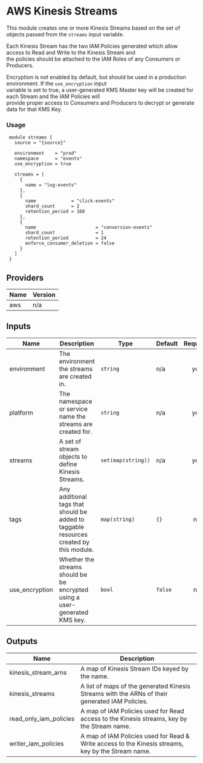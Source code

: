 # AWS Kinesis Streams

This module creates one or more Kinesis Streams based on the set of objects passed from the `streams` input variable.

Each Kinesis Stream has the two IAM Policies generated which allow access to Read and Write to the Kinesis Stream and  
the policies should be attached to the IAM Roles of any Consumers or Producers.

Encryption is not enabled by default, but should be used in a production environment. If the `use_encryption` input  
variable is set to true, a user-generated KMS Master key will be created for each Stream and the IAM Policies will  
provide proper access to Consumers and Producers to decrypt or generate data for that KMS Key.

### Usage

     module streams {  
       source = "{source}"

       environment    = "prod"  
       namespace      = "events"  
       use_encryption = true

       streams = [
         {  
           name = "log-events"  
         }, 
         {  
           name             = "click-events"  
           shard_count      = 2  
           retention_period = 168  
         },  
         {  
           name                      = "conversion-events"  
           shard_count               = 1  
           retention_period          = 24  
           enforce_consumer_deletion = false  
         }  
       ]  
     }

## Providers

| Name | Version |
|------|---------|
| aws | n/a |

## Inputs

| Name | Description | Type | Default | Required |
|------|-------------|------|---------|:-----:|
| environment | The environment the streams are created in. | `string` | n/a | yes |
| platform | The namespace or service name the streams are created for. | `string` | n/a | yes |
| streams | A set of stream objects to define Kinesis Streams. | `set(map(string))` | n/a | yes |
| tags | Any additional tags that should be added to taggable resources created by this module. | `map(string)` | `{}` | no |
| use\_encryption | Whether the streams should be be encrypted using a user-generated KMS key. | `bool` | `false` | no |

## Outputs

| Name | Description |
|------|-------------|
| kinesis\_stream\_arns | A map of Kinesis Stream IDs keyed by the name. |
| kinesis\_streams | A list of maps of the generated Kinesis Streams with the ARNs of their generated IAM Policies. |
| read\_only\_iam\_policies | A map of IAM Policies used for Read access to the Kinesis streams, key by the Stream name. |
| writer\_iam\_policies | A map of IAM Policies used for Read & Write access to the Kinesis streams, key by the Stream name. |

